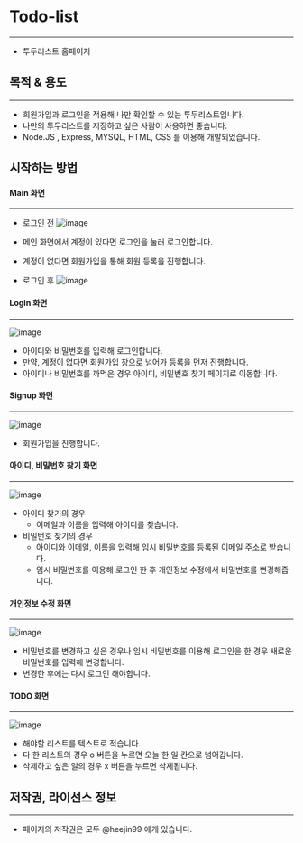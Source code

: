 # Todo-list
***
- 투두리스트 홈페이지

## 목적 & 용도
***
- 회원가입과 로그인을 적용해 나만 확인할 수 있는 투두리스트입니다.
- 나만의 투두리스트를 저장하고 싶은 사람이 사용하면 좋습니다.
- Node.JS , Express, MYSQL, HTML, CSS 를 이용해 개발되었습니다.

## 시작하는 방법
#### Main 화면
***
- 로그인 전
![image](https://user-images.githubusercontent.com/60311404/133748169-9b3bc3e3-42f2-444e-a8db-6db75a13ccb2.png)

- 메인 화면에서 계정이 있다면 로그인을 눌러 로그인합니다.
- 계정이 없다면 회원가입을 통해 회원 등록을 진행합니다.

- 로그인 후
![image](https://user-images.githubusercontent.com/60311404/133753110-3ade2159-4fe3-45d7-96f4-c34fc876d614.png)


#### Login 화면
***
![image](https://user-images.githubusercontent.com/60311404/133749664-b5e23ba2-99fb-4849-a211-751b0344afc6.png)
- 아이디와 비밀번호를 입력해 로그인합니다.
- 만약, 계정이 없다면 회원가입 창으로 넘어가 등록을 먼저 진행합니다.
- 아이디나 비밀번호를 까먹은 경우 아이디, 비밀번호 찾기 페이지로 이동합니다.


#### Signup 화면
***
![image](https://user-images.githubusercontent.com/60311404/133749703-54b1ce5e-fe10-48ab-9409-551c14dc5d33.png)
- 회원가입을 진행합니다.


#### 아이디, 비밀번호 찾기 화면
***
![image](https://user-images.githubusercontent.com/60311404/133753233-28730172-b76f-4e3c-91ce-a26a10774ba1.png)

- 아이디 찾기의 경우
  - 이메일과 이름을 입력해 아이디를 찾습니다.
- 비밀번호 찾기의 경우
  - 아이디와 이메일, 이름을 입력해 임시 비밀번호를 등록된 이메일 주소로 받습니다.
  - 임시 비밀번호를 이용해 로그인 한 후 개인정보 수정에서 비밀번호를 변경해줍니다.


#### 개인정보 수정 화면
***
![image](https://user-images.githubusercontent.com/60311404/133753342-9b0d6aec-d1aa-4f36-b90c-283d57b56112.png)

- 비밀번호를 변경하고 싶은 경우나 임시 비밀번호를 이용해 로그인을 한 경우 새로운 비밀번호를 입력해 변경합니다.
- 변경한 후에는 다시 로그인 해야합니다.

#### TODO 화면
***
![image](https://user-images.githubusercontent.com/60311404/133753519-a77d7250-be03-41d4-a63b-55d608eb8605.png)

- 해야할 리스트를 텍스트로 적습니다.
- 다 한 리스트의 경우 o 버튼을 누르면 오늘 한 일 칸으로 넘어갑니다.
- 삭제하고 싶은 일의 경우 x 버튼을 누르면 삭제됩니다.

## 저작권, 라이선스 정보
***
- 페이지의 저작권은 모두 @heejin99 에게 있습니다.
